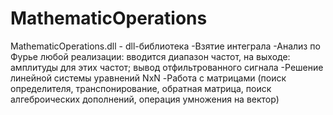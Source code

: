 # MathematicOperations

MathematicOperations.dll - dll-библиотека
-Взятие интеграла
-Анализ по Фурье любой реализации: вводится диапазон частот, на выходе: амплитуды для этих частот; вывод отфильтрованного сигнала
-Решение линейной системы уравнений NxN
-Работа с матрицами (поиск определителя, транспонирование, обратная матрица, поиск алгеброических дополнений, операция умножения на вектор)
